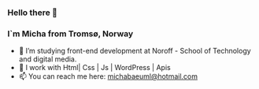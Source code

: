 ### Hello there 👋
### I`m Micha from Tromsø, Norway



- 🌱 I’m studying front-end development at Noroff - School of Technology and digital media.
- 🤔 I work with Html| Css | Js | WordPress | Apis
- 📫 You can reach me here: michabaeuml@hotmail.com


